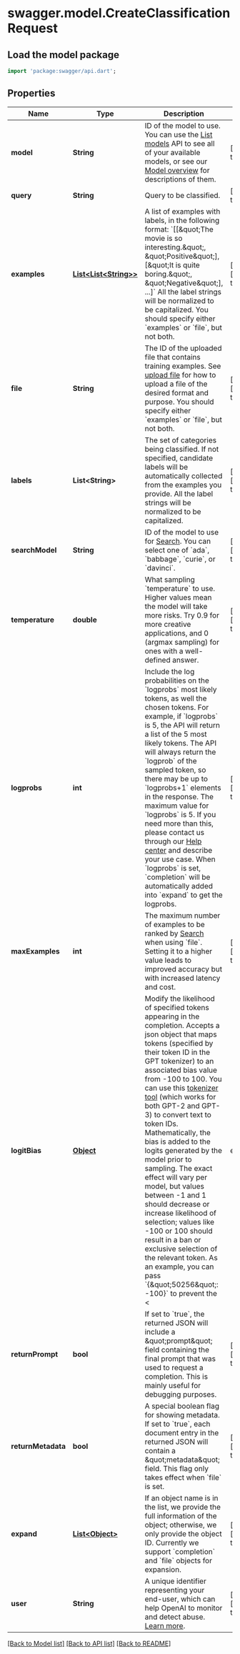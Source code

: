 # swagger.model.CreateClassificationRequest

## Load the model package
```dart
import 'package:swagger/api.dart';
```

## Properties
Name | Type | Description | Notes
------------ | ------------- | ------------- | -------------
**model** | **String** | ID of the model to use. You can use the [List models](/docs/api-reference/models/list) API to see all of your available models, or see our [Model overview](/docs/models/overview) for descriptions of them. | [default to null]
**query** | **String** | Query to be classified. | [default to null]
**examples** | [**List&lt;List&lt;String&gt;&gt;**](List.md) | A list of examples with labels, in the following format:  &#x60;[[\&quot;The movie is so interesting.\&quot;, \&quot;Positive\&quot;], [\&quot;It is quite boring.\&quot;, \&quot;Negative\&quot;], ...]&#x60;  All the label strings will be normalized to be capitalized.  You should specify either &#x60;examples&#x60; or &#x60;file&#x60;, but not both.  | [optional] [default to []]
**file** | **String** | The ID of the uploaded file that contains training examples. See [upload file](/docs/api-reference/files/upload) for how to upload a file of the desired format and purpose.  You should specify either &#x60;examples&#x60; or &#x60;file&#x60;, but not both.  | [optional] [default to null]
**labels** | **List&lt;String&gt;** | The set of categories being classified. If not specified, candidate labels will be automatically collected from the examples you provide. All the label strings will be normalized to be capitalized. | [optional] [default to []]
**searchModel** | **String** | ID of the model to use for [Search](/docs/api-reference/searches/create). You can select one of &#x60;ada&#x60;, &#x60;babbage&#x60;, &#x60;curie&#x60;, or &#x60;davinci&#x60;. | [optional] [default to &quot;ada&quot;]
**temperature** | **double** | What sampling &#x60;temperature&#x60; to use. Higher values mean the model will take more risks. Try 0.9 for more creative applications, and 0 (argmax sampling) for ones with a well-defined answer. | [optional] [default to 0]
**logprobs** | **int** | Include the log probabilities on the &#x60;logprobs&#x60; most likely tokens, as well the chosen tokens. For example, if &#x60;logprobs&#x60; is 5, the API will return a list of the 5 most likely tokens. The API will always return the &#x60;logprob&#x60; of the sampled token, so there may be up to &#x60;logprobs+1&#x60; elements in the response.  The maximum value for &#x60;logprobs&#x60; is 5. If you need more than this, please contact us through our [Help center](https://help.openai.com) and describe your use case.  When &#x60;logprobs&#x60; is set, &#x60;completion&#x60; will be automatically added into &#x60;expand&#x60; to get the logprobs.  | [optional] [default to null]
**maxExamples** | **int** | The maximum number of examples to be ranked by [Search](/docs/api-reference/searches/create) when using &#x60;file&#x60;. Setting it to a higher value leads to improved accuracy but with increased latency and cost. | [optional] [default to 200]
**logitBias** | [**Object**](Object.md) | Modify the likelihood of specified tokens appearing in the completion.  Accepts a json object that maps tokens (specified by their token ID in the GPT tokenizer) to an associated bias value from -100 to 100. You can use this [tokenizer tool](/tokenizer?view&#x3D;bpe) (which works for both GPT-2 and GPT-3) to convert text to token IDs. Mathematically, the bias is added to the logits generated by the model prior to sampling. The exact effect will vary per model, but values between -1 and 1 should decrease or increase likelihood of selection; values like -100 or 100 should result in a ban or exclusive selection of the relevant token.  As an example, you can pass &#x60;{\&quot;50256\&quot;: -100}&#x60; to prevent the &lt;|endoftext|&gt; token from being generated.  | [optional] [default to null]
**returnPrompt** | **bool** | If set to &#x60;true&#x60;, the returned JSON will include a \&quot;prompt\&quot; field containing the final prompt that was used to request a completion. This is mainly useful for debugging purposes. | [optional] [default to false]
**returnMetadata** | **bool** | A special boolean flag for showing metadata. If set to &#x60;true&#x60;, each document entry in the returned JSON will contain a \&quot;metadata\&quot; field.  This flag only takes effect when &#x60;file&#x60; is set.  | [optional] [default to false]
**expand** | [**List&lt;Object&gt;**](Object.md) | If an object name is in the list, we provide the full information of the object; otherwise, we only provide the object ID. Currently we support &#x60;completion&#x60; and &#x60;file&#x60; objects for expansion. | [optional] [default to []]
**user** | **String** | A unique identifier representing your end-user, which can help OpenAI to monitor and detect abuse. [Learn more](/docs/guides/safety-best-practices/end-user-ids).  | [optional] [default to null]

[[Back to Model list]](../README.md#documentation-for-models) [[Back to API list]](../README.md#documentation-for-api-endpoints) [[Back to README]](../README.md)

